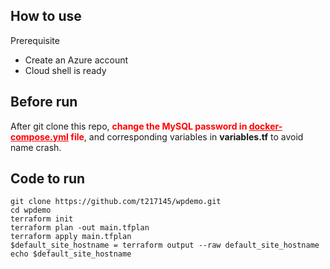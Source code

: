 How to use
---
Prerequisite
+ Create an Azure account
+ Cloud shell is ready

Before run
---
After git clone this repo, <span style='color: red;'><b>change the MySQL password in <u>docker-compose.yml</u> file</b></span>, and corresponding variables in <b>variables.tf</b> to avoid name crash.

Code to run
---
```
git clone https://github.com/t217145/wpdemo.git
cd wpdemo
terraform init
terraform plan -out main.tfplan
terraform apply main.tfplan
$default_site_hostname = terraform output --raw default_site_hostname
echo $default_site_hostname

```
